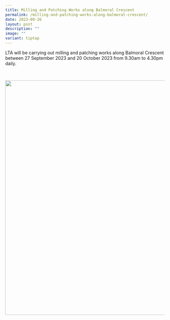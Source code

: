 ```yaml
---
title: Milling and Patching Works along Balmoral Crescent
permalink: /milling-and-patching-works-along-balmoral-crescent/
date: 2023-09-26
layout: post
description: ""
image: ""
variant: tiptap
---
```

<p>LTA will be carrying out milling and patching works along Balmoral Crescent
between 27 September 2023 and 20 October 2023 from 9.30am to 4.30pm daily.</p>
<p>
<br>
</p>
<div class="isomer-image-wrapper">
<img style="width: 740px; color: rgb(0, 0, 0); font-family: system-ui, -apple-system, &quot;system-ui&quot;, &quot;Segoe UI&quot;, Roboto, Oxygen, Ubuntu, Cantarell, &quot;Open Sans&quot;, &quot;Helvetica Neue&quot;, sans-serif; font-size: medium; font-style: normal; font-variant-ligatures: normal; font-variant-caps: normal; font-weight: 400; letter-spacing: normal; orphans: 2; text-align: start; text-indent: 0px; text-transform: none; widows: 2; word-spacing: 0px; -webkit-text-stroke-width: 0px; white-space: normal; text-decoration-thickness: initial; text-decoration-style: initial; text-decoration-color: initial;" height="auto" width="100%" src="https://moca.sgp1.cdn.digitaloceanspaces.com/News%20%26%20Notices/650be818dc668a955d4bc267_Screenshot%25202023-09-21%2520145121.webp">
</div>
<p></p>